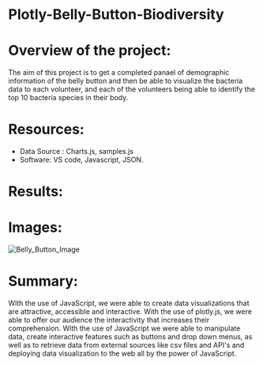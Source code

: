 # Plotly-Belly-Button-Biodiversity

# Overview of the project:
The aim of this project is to get a completed panael of demographic information of the belly button and then be able to visualize the bacteria data to each volunteer, and each of the volunteers being able to identify the top 10 bacteria species in their body. 
# Resources:
- Data Source : Charts.js, samples.js
- Software: VS code, Javascript, JSON.

# Results:

# Images:

![Belly_Button_Image](https://user-images.githubusercontent.com/34757498/145511647-d76957b9-6c50-4ad8-8cc9-983ee98ec9ec.png)


# Summary:
With the use of JavaScript, we were able to create data visualizations that are attractive, accessible and interactive. With the use of plotly.js, we were able to offer our audience the interactivity that increases their comprehension. With the use of JavaScript we were able to manipulate data, create interactive features such as buttons and drop down menus, as well as to retrieve data from external sources like csv files and API's and deploying data visualization to the web all by the power of JavaScript.
